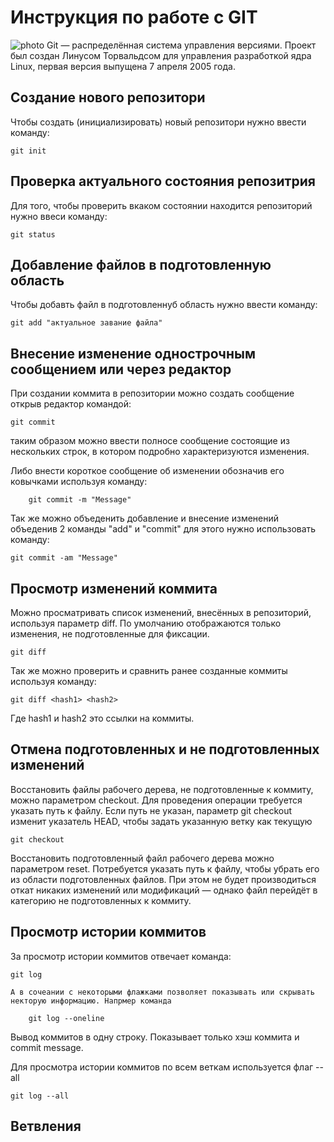 # Инструкция по работе с GIT

![photo](jdun.jpg)
Git — распределённая система управления версиями. Проект был создан Линусом Торвальдсом для управления разработкой ядра Linux, первая версия выпущена 7 апреля 2005 года.

## Создание нового репозитори

Чтобы создать (инициализировать) новый репозитори нужно ввести команду:

    git init

## Проверка актуального состояния репозитрия

Для того, чтобы проверить вкаком состоянии находится репозиторий нужно ввеси команду:

    git status

## Добавление файлов в подготовленную область

Чтобы добавть файл в подготовленнуб область нужно ввести команду:

    git add "актуальное завание файла"

## Внесение изменение однострочным сообщением или через редактор

При создании коммита в репозитории можно создать сообщение открыв редактор командой:

    git commit

таким образом можно ввести полносе сообщение состоящие из нескольких строк, в котором подробно характеризуются изменения.

Либо внести короткое сообщение об изменении обозначив его ковычками используя команду:

        git commit -m "Message" 

Так же можно объеденить добавление и внесение изменений объеденив 2 команды "add" и "commit" для этого нужно использовать команду:

    git commit -am "Message"

## Просмотр изменений коммита

Можно просматривать список изменений, внесённых в репозиторий, используя параметр diff. По умолчанию отображаются только изменения, не подготовленные для фиксации.

    git diff

Так же можно проверить и сравнить ранее созданные коммиты используя команду:

    git diff <hash1> <hash2>

Где hash1 и hash2 это ссылки на коммиты.

## Отмена подготовленных и не подготовленных изменений

Восстановить файлы рабочего дерева, не подготовленные к коммиту, можно параметром checkout. Для проведения операции требуется указать путь к файлу. Если путь не указан, параметр git checkout изменит указатель HEAD, чтобы задать указанную ветку как текущую

    git checkout 

 Восстановить подготовленный файл рабочего дерева можно параметром reset. Потребуется указать путь к файлу, чтобы убрать его из области подготовленных файлов. При этом не будет производиться откат никаких изменений или модификаций — однако файл перейдёт в категорию не подготовленных к коммиту.

## Просмотр истории коммитов

За просмотр истории коммитов отвечает команда:

    git log

    А в сочеании с некоторыми флажками позволяет показывать или скрывать некторую информацию. Напрмер команда 

        git log --oneline

   Вывод коммитов в одну строку. Показывает только хэш коммита и commit message.

   Для просмотра истории коммитов по всем веткам используется флаг --all

    git log --all

 ## Ветвления

